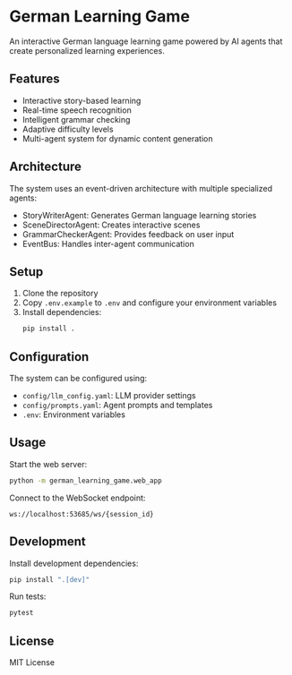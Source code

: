 # German Learning Game

An interactive German language learning game powered by AI agents that create personalized learning experiences.

## Features

- Interactive story-based learning
- Real-time speech recognition
- Intelligent grammar checking
- Adaptive difficulty levels
- Multi-agent system for dynamic content generation

## Architecture

The system uses an event-driven architecture with multiple specialized agents:

- StoryWriterAgent: Generates German language learning stories
- SceneDirectorAgent: Creates interactive scenes
- GrammarCheckerAgent: Provides feedback on user input
- EventBus: Handles inter-agent communication

## Setup

1. Clone the repository
2. Copy `.env.example` to `.env` and configure your environment variables
3. Install dependencies:
   ```bash
   pip install .
   ```

## Configuration

The system can be configured using:
- `config/llm_config.yaml`: LLM provider settings
- `config/prompts.yaml`: Agent prompts and templates
- `.env`: Environment variables

## Usage

Start the web server:
```bash
python -m german_learning_game.web_app
```

Connect to the WebSocket endpoint:
```
ws://localhost:53685/ws/{session_id}
```

## Development

Install development dependencies:
```bash
pip install ".[dev]"
```

Run tests:
```bash
pytest
```

## License

MIT License